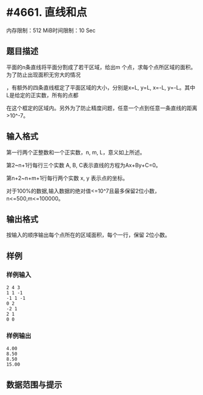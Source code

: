 # #4661. 直线和点

内存限制：512 MiB时间限制：10 Sec

## 题目描述

平面的n条直线将平面分割成了若干区域，给出m 个点，求每个点所区域的面积。为了防止出现面积无穷大的情况

，有额外的四条直线框定了平面区域的大小，分别是x=L, y=L, x=-L, y=-L。其中L是给定的正实数，所有的点都

在这个框定的区域内。另外为了防止精度问题，任意一个点到任意一条直线的距离>10^-7。

## 输入格式

第一行两个正整数和一个正实数，n, m, L，意义如上所述。 

第2~n+1行每行三个实数 A, B, C表示直线的方程为Ax+By+C=0。 

第n+2~n+m+1行每行两个实数 x, y 表示点的坐标。

对于100%的数据,输入数据的绝对值<=10^7且最多保留2位小数，n<=500,m<=100000。 

## 输出格式

按输入的顺序输出每个点所在的区域面积，每个一行，保留 2位小数。

## 样例

### 样例输入

    
    2 4 3 
    1 1 -1 
    -1 1 -1 
    0 2 
    -2 1 
    2 1 
    0 0
    

### 样例输出

    
    4.00 
    8.50 
    8.50 
    15.00
    

## 数据范围与提示

